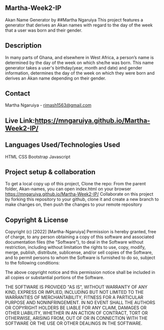 ## Martha-Week2-IP
Akan Name Generator by ##Martha Ngaruiya
This project features a generator that derives an Akan names with regard to the day of the week that a user was born and their gender.

## Description
In many parts of Ghana, and elsewhere in West Africa, a person’s name is determined by the day of the week on which she/he was born.
This name generator takes a user's birthday(year, month and date) and gender information, determines the day of the week on which they were born and derives an Akan name depending on their gender.

## Contact
Martha Ngaruiya - rimash1563@gmail.com
## Live Link:https://mngaruiya.github.io/Martha-Week2-IP/

## Languages Used/Technologies Used
HTML
CSS
Bootstrap
Javascript

## Project setup & collaboration
To get a local copy up of this project, Clone the repo:
From the parent folder, Akan-names, you can open index.html on your browser https://mngaruiya.github.io/Martha-Week2-IP/
Collaborate on this project by forking this repository to your github, clone it and create a new branch to make changes on, then push the changes to your remote repository


## Copyright & License
Copyright (c) [2022] [Martha-Ngaruiya]
Permission is hereby granted, free of charge, to any person obtaining a copy of this software and associated documentation files (the "Software"), to deal in the Software without restriction, including without limitation the rights to use, copy, modify, merge, publish, distribute, sublicense, and/or sell copies of the Software, and to permit persons to whom the Software is furnished to do so, subject to the following conditions:

The above copyright notice and this permission notice shall be included in all copies or substantial portions of the Software.

THE SOFTWARE IS PROVIDED "AS IS", WITHOUT WARRANTY OF ANY KIND, EXPRESS OR IMPLIED, INCLUDING BUT NOT LIMITED TO THE WARRANTIES OF MERCHANTABILITY, FITNESS FOR A PARTICULAR PURPOSE AND NONINFRINGEMENT. IN NO EVENT SHALL THE AUTHORS OR COPYRIGHT HOLDERS BE LIABLE FOR ANY CLAIM, DAMAGES OR OTHER LIABILITY, WHETHER IN AN ACTION OF CONTRACT, TORT OR OTHERWISE, ARISING FROM, OUT OF OR IN CONNECTION WITH THE SOFTWARE OR THE USE OR OTHER DEALINGS IN THE SOFTWARE.
